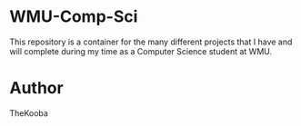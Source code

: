 # WMU-Comp-Sci
This repository is a container for the many different projects that I have and will complete during my time as a Computer Science student at WMU.

# Author
TheKooba
